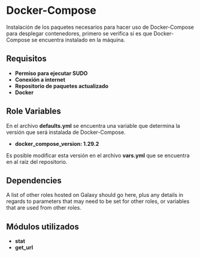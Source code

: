 
Docker-Compose
=========

Instalación de los paquetes necesarios para hacer uso de Docker-Compose para desplegar contenedores, primero se verifica si es que Docker-Compose se encuentra instalado en la máquina.

Requisitos
------------

 -  **Permiso para ejecutar SUDO**
-   **Conexión a internet**
-   **Repositorio de paquetes actualizado**
-   **Docker**

Role Variables
--------------

En el archivo **defaults.yml** se encuentra una variable que determina la versión que será instalada de Docker-Compose.

 - **docker_compose_version: 1.29.2**

Es posible modificar esta versión en el archivo **vars.yml** que se encuentra en al raíz del repositorio.

Dependencies
------------

A list of other roles hosted on Galaxy should go here, plus any details in regards to parameters that may need to be set for other roles, or variables that are used from other roles.

Módulos utilizados
----------------

 - **stat**
 - **get_url**

